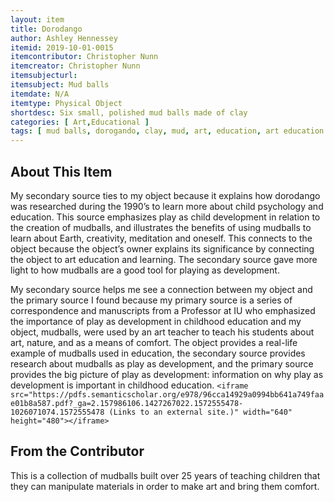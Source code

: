```yaml
---
layout: item
title: Dorodango
author: Ashley Hennessey
itemid: 2019-10-01-0015
itemcontributor: Christopher Nunn
itemcreator: Christopher Nunn
itemsubjecturl: 
itemsubject: Mud balls
itemdate: N/A
itemtype: Physical Object
shortdesc: Six small, polished mud balls made of clay 
categories: [ Art,Educational ]
tags: [ mud balls, dorogando, clay, mud, art, education, art education ]
---
```


## About This Item

My secondary source ties to my object because it explains how dorodango was researched during the 1990’s to learn more about child psychology and education. This source emphasizes play as child development in relation to the creation of mudballs, and illustrates the benefits of using mudballs to learn about Earth, creativity, meditation and oneself. This connects to the object because the object’s owner explains its significance by connecting the object to art education and learning. The secondary source gave more light to how mudballs are a good tool for playing as development. 

My secondary source helps me see a connection between my object and the primary source I found because my primary source is a series of correspondence and manuscripts from a Professor at IU who emphasized the importance of play as development in childhood education and my object, mudballs, were used by an art teacher to teach his students about art, nature, and as a means of comfort. The object provides a real-life example of mudballs used in education, the secondary source provides research about mudballs as play as development, and the primary source provides the big picture of play as development: information on why play as development is important in childhood education. `<iframe src="https://pdfs.semanticscholar.org/e978/96cca14929a0994bb641a749faae01b8a587.pdf?_ga=2.157986106.1427267022.1572555478-1026071074.1572555478 (Links to an external site.)" width="640" height="480"></iframe>`

## From the Contributor

This is a collection of mudballs built over 25 years of teaching children that they can manipulate materials in order to make art and bring them comfort.
